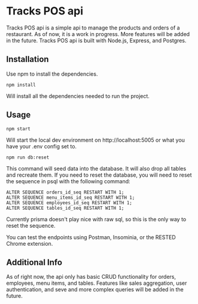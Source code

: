 # Tracks POS api

Tracks POS api is a simple api to manage the products and orders of a restaurant.  As of now, it is a work in progress.  More features will be added in the future.
Tracks POS api is built with Node.js, Express, and Postgres.

## Installation

Use npm to install the dependencies.

```npm install```

Will install all the dependencies needed to run the project.

## Usage

```npm start```

Will start the local dev environment on http://localhost:5005 or what you have your .env config set to. 

```npm run db:reset```

This command will seed data into the database.  It will also drop all tables and recreate them.  If you need to reset the database, you will need to reset the sequence in psql with the following command: 

```ALTER SEQUENCE order_items_id_seq RESTART WITH 1;
ALTER SEQUENCE orders_id_seq RESTART WITH 1;
ALTER SEQUENCE menu_items_id_seq RESTART WITH 1;
ALTER SEQUENCE employees_id_seq RESTART WITH 1;
ALTER SEQUENCE tables_id_seq RESTART WITH 1;
```

Currently prisma doesn't play nice with raw sql, so this is the only way to reset the sequence.


You can test the endpoints using Postman, Insominia, or the RESTED Chrome extension.

## Additional Info

As of right now, the api only has basic CRUD functionality for orders, employees, menu items, and tables.  Features like sales aggregation, user authentication, and seve and more complex queries will be added in the future.
